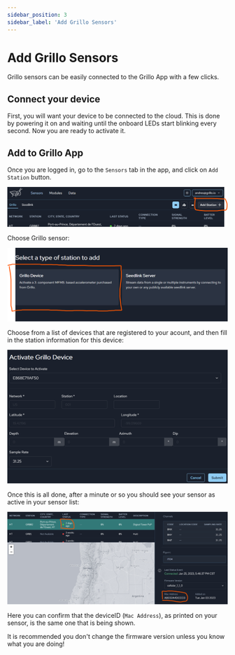 ```yaml
---
sidebar_position: 3
sidebar_label: 'Add Grillo Sensors'
---
```


# Add Grillo Sensors
Grillo sensors can be easily connected to the Grillo App with a few clicks.

## Connect your device
First, you will want your device to be connected to the cloud. This is done by powering it on and waiting until the onboard LEDs start blinking every second.
Now you are ready to activate it.

## Add to Grillo App
Once you are logged in, go to the `Sensors` tab in the app, and click on `Add Station` button.

![Add station button](./img/add-station-button.png)


Choose Grillo sensor:

![Select station type](./img/select-station-type.png)

Choose from a list of devices that are registered to your acount, and then fill in the station information for this device:

![Add station details](./img/add-sensor-details.png)

Once this is all done, after a minute or so you should see your sensor as active in your sensor list:

![Add station details](./img/sensor-active.png)

Here you can confirm that the deviceID (`Mac Address`), as printed on your sensor, is the same one that is being shown.

It is recommended you don't change the firmware version unless you know what you are doing!